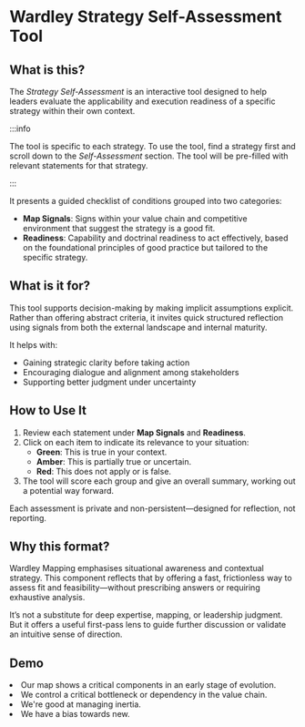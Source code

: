 # Wardley Strategy Self-Assessment Tool

## What is this?

The *Strategy Self-Assessment* is an interactive tool designed to help leaders evaluate the applicability and execution readiness of a specific strategy within their own context.

:::info

The tool is specific to each strategy. To use the tool, find a strategy first and scroll down to the *Self-Assessment* section. The tool will be pre-filled with relevant statements for that strategy.

:::

It presents a guided checklist of conditions grouped into two categories:

- **Map Signals**: Signs within your value chain and competitive environment that suggest the strategy is a good fit.
- **Readiness**: Capability and doctrinal readiness to act effectively, based on the foundational principles of good practice but tailored to the specific strategy.

<AssessmentToolAdvert strategyName="Demo" />

## What is it for?

This tool supports decision-making by making implicit assumptions explicit. Rather than offering abstract criteria, it invites quick structured reflection using signals from both the external landscape and internal maturity.

It helps with:

- Gaining strategic clarity before taking action
- Encouraging dialogue and alignment among stakeholders
- Supporting better judgment under uncertainty

## How to Use It

1. Review each statement under **Map Signals** and **Readiness**.
2. Click on each item to indicate its relevance to your situation:
   - **Green**: This is true in your context.
   - **Amber**: This is partially true or uncertain.
   - **Red**: This does not apply or is false.
3. The tool will score each group and give an overall summary, working out a potential way forward.

Each assessment is private and non-persistent—designed for reflection, not reporting.

## Why this format?

Wardley Mapping emphasises situational awareness and contextual strategy. This component reflects that by offering a fast, frictionless way to assess fit and feasibility—without prescribing answers or requiring exhaustive analysis.

It’s not a substitute for deep expertise, mapping, or leadership judgment. But it offers a useful first-pass lens to guide further discussion or validate an intuitive sense of direction.

## Demo

<Assessment strategyName="Demo">
  <MapSignals>
    <li>Our map shows a critical components in an early stage of evolution.</li>
    <li>We control a critical bottleneck or dependency in the value chain.</li>
  </MapSignals>
  <Readiness>
    <li>We're good at managing inertia.</li>
    <li>We have a bias towards new.</li>
  </Readiness>
</Assessment>
